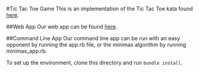 #Tic Tac Toe Game
This is an implementation of the Tic Tac Toe kata found [here](https://learn.madetech.com/sparring/tic-tac-toe/).

##Web App
Our web app can be found [here](https://tic-tac-toe-rpcg.herokuapp.com).

##Command Line App
Our command line app can be run with an easy opponent by running the app.rb file, or the minimax algorithm by running minimax_app.rb.

To set up the environment, clone this directory and run `bundle install`.